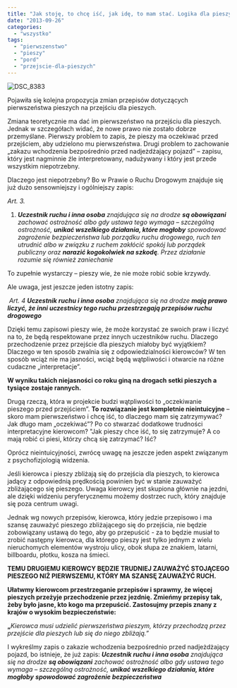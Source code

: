```yaml
---
title: "Jak stoję, to chcę iść, jak idę, to mam stać. Logika dla pieszych w polskim prawie."
date: "2013-09-26"
categories: 
  - "wszystko"
tags: 
  - "pierwszenstwo"
  - "pieszy"
  - "pord"
  - "przejscie-dla-pieszych"
---
```


![DSC_8383](https://encrypted-tbn0.gstatic.com/images?q=tbn:ANd9GcQuaVd3AItljBgwOEH_ef56LMvVtK-lpEa6PgrMKnZ-BOYBZrV_)

Pojawiła się kolejna propozycja zmian przepisów dotyczących pierwszeństwa pieszych na przejściu dla pieszych.

Zmiana teoretycznie ma dać im pierwszeństwo na przejściu dla pieszych. Jednak w szczegółach widać, że nowe prawo nie zostało dobrze przemyślane. Pierwszy problem to zapis, że pieszy ma oczekiwać przed przejściem, aby udzielono mu pierwszeństwa. Drugi problem to zachowanie „zakazu wchodzenia bezpośrednio przed nadjeżdżający pojazd” – zapisu, który jest nagminnie źle interpretowany, nadużywany i który jest przede wszystkim niepotrzebny.

Dlaczego jest niepotrzebny? Bo w Prawie o Ruchu Drogowym znajduje się już dużo sensowniejszy i ogólniejszy zapis:

_Art. 3._

1. **_Uczestnik ruchu i inna osoba_** _znajdująca się na drodze **są obowiązani** zachować ostrożność albo gdy ustawa tego wymaga – szczególną ostrożność, **unikać wszelkiego działania, które mogłoby** spowodować zagrożenie bezpieczeństwa lub porządku ruchu drogowego, ruch ten utrudnić albo w związku z ruchem zakłócić spokój lub porządek publiczny oraz **narazić kogokolwiek na szkodę**. Przez działanie rozumie się również zaniechanie_

To zupełnie wystarczy – pieszy wie, że nie może robić sobie krzywdy.

Ale uwaga, jest jeszcze jeden istotny zapis:

 _Art. 4_ **_Uczestnik ruchu i inna osoba_** _znajdująca się na drodze **mają prawo liczyć, że inni uczestnicy tego ruchu przestrzegają przepisów ruchu drogowego**_

Dzięki temu zapisowi pieszy wie, że może korzystać ze swoich praw i liczyć na to, że będą respektowane przez innych uczestników ruchu. Dlaczego przechodzenie przez przejście dla pieszych miałoby być wyjątkiem? Dlaczego w ten sposób zwalnia się z odpowiedzialności kierowców? W ten sposób wciąż nie ma jasności, wciąż będą wątpliwości i otwarcie na różne cudaczne „interpretacje”.

**W wyniku takich niejasności co roku giną na drogach setki pieszych a tysiące zostaje rannych.**

Drugą rzeczą, która w projekcie budzi wątpliwości to „oczekiwanie pieszego przed przejściem”. **To rozwiązanie jest kompletnie nieintuicyjne** – skoro mam pierwszeństwo i chcę iść, to dlaczego mam się zatrzymywać? Jak długo mam „oczekiwać”? Po co stwarzać dodatkowe trudności interpretacyjne kierowcom? "Jak pieszy chce iść, to się zatrzymuje? A co mają robić ci piesi, którzy chcą się zatrzymać? Iść?

Oprócz nieintuicyjności, zwrócę uwagę na jeszcze jeden aspekt związanym z psychofizjologią widzenia.

Jeśli kierowca i pieszy zbliżają się do przejścia dla pieszych, to kierowca jadący z odpowiednią prędkością powinien być w stanie zauważyć zbliżającego się pieszego. Uwaga kierowcy jest skupiona głównie na jezdni, ale dzięki widzeniu peryferycznemu możemy dostrzec ruch, który znajduje się poza centrum uwagi.

Jednak wg nowych przepisów, kierowca, który jedzie przepisowo i ma szansę zauważyć pieszego zbliżającego się do przejścia, nie będzie zobowiązany ustawą do tego, aby go przepuścić - za to będzie musiał to zrobić następny kierowca, dla którego pieszy jest tylko jednym z wielu nieruchomych elementów wystroju ulicy, obok słupa ze znakiem, latarni, billboardu, płotku, kosza na śmieci.

**TEMU DRUGIEMU KIEROWCY BĘDZIE TRUDNIEJ ZAUWAŻYĆ STOJĄCEGO PIESZEGO NIŻ PIERWSZEMU, KTÓRY MA SZANSĘ ZAUWAŻYĆ RUCH.**

**Ułatwmy kierowcom przestrzeganie przepisów i sprawmy, że więcej pieszych przeżyje przechodzenie przez jezdnię. Zmieńmy przepisy tak, żeby było jasne, kto kogo ma przepuścić. Zastosujmy przepis znany z krajów o wysokim bezpieczeństwie:**

**„**_Kierowca musi udzielić pierwszeństwa pieszym, którzy przechodzą przez przejście dla pieszych lub się do niego zbliżają.”_

I wykreślmy zapis o zakazie wchodzenia bezpośrednio przed nadjeżdżający pojazd, bo istnieje, że już zapis: _**Uczestnik ruchu i inna osoba** znajdująca się na drodze **są obowiązani** zachować ostrożność albo gdy ustawa tego wymaga – szczególną ostrożność, **unikać wszelkiego działania, które mogłoby** **spowodować zagrożenie bezpieczeństwa**_

